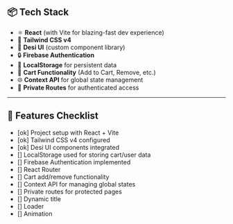 ## 📦 Tech Stack

- ⚛️ **React** (with Vite for blazing-fast dev experience)
- 🎨 **Tailwind CSS v4**
- 💅 **Desi UI** (custom component library)
- 🔒 **Firebase Authentication**
- 💾 **LocalStorage** for persistent data
- 🛒 **Cart Functionality** (Add to Cart, Remove, etc.)
- 🌐 **Context API** for global state management
- 🔐 **Private Routes** for authenticated access

---

## 🔧 Features Checklist

- [ok] Project setup with React + Vite
- [ok] Tailwind CSS v4 configured
- [ok] Desi UI components integrated
- [] LocalStorage used for storing cart/user data
- [] Firebase Authentication implemented
- [] React Router
- [] Cart add/remove functionality
- [] Context API for managing global states
- [] Private routes for protected pages
- [] Dynamic title
- [] Loader
- [] Animation
